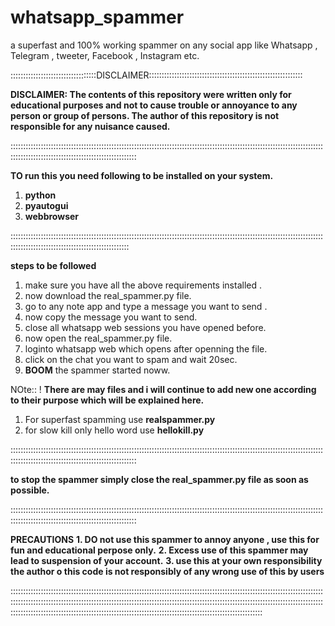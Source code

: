 # whatsapp_spammer
a superfast and 100% working spammer on any social app like Whatsapp , Telegram , tweeter, Facebook , Instagram etc. 
  

::::::::::::::::::::::::::::::::::DISCLAIMER:::::::::::::::::::::::::::::::::::::::::::::::::::::::::::::

**DISCLAIMER: The contents of this repository were written only for educational purposes and not to cause trouble or annoyance to any person or group of persons. The author of this repository is not responsible for any nuisance caused.**



::::::::::::::::::::::::::::::::::::::::::::::::::::::::::::::::::::::::::::::::::::::::::::::::::::::::::::::::::::::::::::::::::::::::::::::::::::::::::::::::::::::::::::::

**TO run this you need following to be installed on your system.**
1. **python** 
2. **pyautogui**
3. **webbrowser**


:::::::::::::::::::::::::::::::::::::::::::::::::::::::::::::::::::::::::::::::::::::::::::::::::::::::::::::::::::::::::::::::::::::::::::::::::::::::::::::::::::::::::::

**steps to be followed**

1. make sure  you have all the above requirements installed .
2. now download the real_spammer.py file.
3. go to any note app and type a message you want to send . 
4. now copy the message you want to send. 
5. close all whatsapp web sessions you have opened before.
6. now open the real_spammer.py file.
7. loginto whatsapp web which opens after openning the file.
8. click on the chat you want to spam and wait 20sec.
9. **BOOM** the spammer started noww.

NOte:: ! **There are may files and i will continue to add new one according to their purpose which will be explained here.**
1. For superfast spamming use **realspammer.py**
2. for slow kill only hello word use **hellokill.py**




::::::::::::::::::::::::::::::::::::::::::::::::::::::::::::::::::::::::::::::::::::::::::::::::::::::::::::::::::::::::::::::::::::::::::::::::::::::::::::::::::::::::::::::

**to stop the spammer simply close the real_spammer.py file as soon as possible.**



::::::::::::::::::::::::::::::::::::::::::::::::::::::::::::::::::::::::::::::::::::::::::::::::::::::::::::::::::::::::::::::::::::::::::::::::::::::::::::::::::::::::::::::

**PRECAUTIONS**
**1. DO not use this spammer to annoy anyone , use this for fun and educational perpose only.**
**2. Excess use of this spammer may lead to suspension of your account.**
**3. use this at your own responsibility the author o this code is not responsibly of any wrong use of this by users**


::::::::::::::::::::::::::::::::::::::::::::::::::::::::::::::::::::::::::::::::::::::::::::::::::::::::::::::::::::::::::::::::::::::::::::::::::::::::::::::::::::::::::::::::::::::::::::::::::::::::::::::::::::::::::::::::::::::::::::::::::::::::::::::::::::::::::::::::::::::::::::::::::::::::::::::::::::::::::::::::::::::::::::::::::::::::::::
